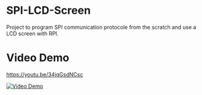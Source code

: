 # SPI-LCD-Screen
Project to program SPI communication protocole from the scratch and use a LCD screen with RPI.

# Video Demo
https://youtu.be/34jqGsdNCsc 

[![Video Demo](https://img.youtube.com/vi/34jqGsdNCsc/0.jpg)](https://www.youtube.com/watch?v=34jqGsdNCsc)
